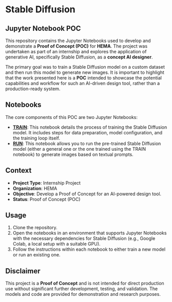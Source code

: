 # Stable Diffusion
## Jupyter Notebook POC

This repository contains the Jupyter Notebooks used to develop and demonstrate a **Proof of Concept (POC)** for **HEMA**. The project was undertaken as part of an internship and explores the application of generative AI, specifically Stable Diffusion, as a **concept AI designer**.

The primary goal was to train a Stable Diffusion model on a custom dataset and then run this model to generate new images. It is important to highlight that the work presented here is a **POC** intended to showcase the potential capabilities and workflow for such an AI-driven design tool, rather than a production-ready system.

## Notebooks

The core components of this POC are two Jupyter Notebooks:

* **[TRAIN](https://github.com/jasperveraart/Stable-Diffusion-Jupyter-Notebook-/blob/main/Stable_Diffusion_TRAINER.ipynb)**: This notebook details the process of training the Stable Diffusion model. It includes steps for data preparation, model configuration, and the training loop itself.
* **[RUN](https://github.com/jasperveraart/Stable-Diffusion-Jupyter-Notebook-/blob/main/Stable_Diffusion_RUN.ipynb)**: This notebook allows you to run the pre-trained Stable Diffusion model (either a general one or the one trained using the TRAIN notebook) to generate images based on textual prompts.

## Context

* **Project Type**: Internship Project
* **Organization**: HEMA
* **Objective**: Develop a Proof of Concept for an AI-powered design tool.
* **Status**: Proof of Concept (POC)

## Usage

1.  Clone the repository.
2.  Open the notebooks in an environment that supports Jupyter Notebooks with the necessary dependencies for Stable Diffusion (e.g., Google Colab, a local setup with a suitable GPU).
3.  Follow the instructions within each notebook to either train a new model or run an existing one.

## Disclaimer

This project is a **Proof of Concept** and is not intended for direct production use without significant further development, testing, and validation. The models and code are provided for demonstration and research purposes.
